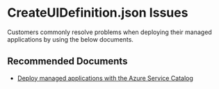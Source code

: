 <properties
	pageTitle="Problems deploying managed applications"
	description="Problems deploying managed applications"
	service="microsoft.solutions"
	resource="microsoft.solutions/applications"
	authors="EvanHissey"
	ms.author="evanhi"
	displayOrder=""
	selfHelpType="generic"
	supportTopicIds="32628292"
	resourceTags=""
	productPesIds="16651"
	cloudEnvironments="public, fairfax, mooncake"
    articleId="deployingmanagedapplications"
	ownershipId="Compute_AzureManagedApplications"
/>

# CreateUIDefinition.json Issues

Customers commonly resolve problems when deploying their managed applications by using the below documents.<br>

## **Recommended Documents**

* [Deploy managed applications with the Azure Service Catalog](https://docs.microsoft.com/en-us/azure/azure-resource-manager/managed-applications/deploy-service-catalog-quickstart)